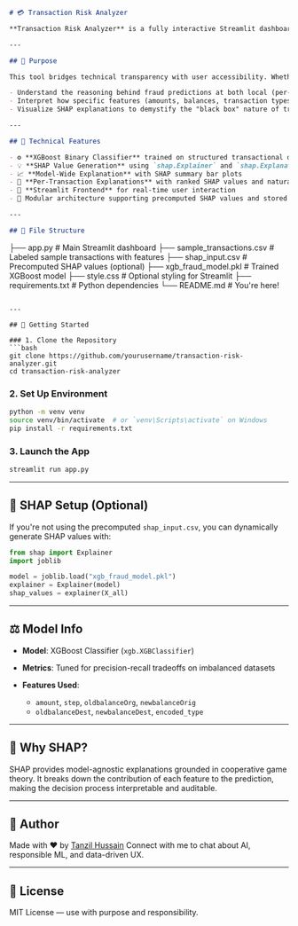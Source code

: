 ```markdown
# 💳 Transaction Risk Analyzer

**Transaction Risk Analyzer** is a fully interactive Streamlit dashboard that explains how an XGBoost classification model detects potentially fraudulent financial transactions. By leveraging SHAP (SHapley Additive exPlanations), the app translates complex model behavior into intuitive visualizations, making it easier to understand AI-driven fraud detection systems.

---

## 🎯 Purpose

This tool bridges technical transparency with user accessibility. Whether you're an ML practitioner, analyst, or someone curious about responsible AI, this project helps you:

- Understand the reasoning behind fraud predictions at both local (per-transaction) and global (model-wide) levels
- Interpret how specific features (amounts, balances, transaction types) influence model output
- Visualize SHAP explanations to demystify the "black box" nature of tree-based models

---

## 🧠 Technical Features

- ⚙️ **XGBoost Binary Classifier** trained on structured transactional data
- 💡 **SHAP Value Generation** using `shap.Explainer` and `shap.Explanation` objects
- 📈 **Model-Wide Explanation** with SHAP summary bar plots
- 🧠 **Per-Transaction Explanations** with ranked SHAP values and natural language insights
- 🧪 **Streamlit Frontend** for real-time user interaction
- 🧵 Modular architecture supporting precomputed SHAP values and stored model objects (`.pkl`)

---

## 📂 File Structure

```

├── app.py                        # Main Streamlit dashboard
├── sample\_transactions.csv      # Labeled sample transactions with features
├── shap\_input.csv               # Precomputed SHAP values (optional)
├── xgb\_fraud\_model.pkl          # Trained XGBoost model
├── style.css                    # Optional styling for Streamlit
├── requirements.txt             # Python dependencies
└── README.md                    # You're here!

````

---

## 🚀 Getting Started

### 1. Clone the Repository
```bash
git clone https://github.com/yourusername/transaction-risk-analyzer.git
cd transaction-risk-analyzer
````

### 2. Set Up Environment

```bash
python -m venv venv
source venv/bin/activate  # or `venv\Scripts\activate` on Windows
pip install -r requirements.txt
```

### 3. Launch the App

```bash
streamlit run app.py
```

---

## 📌 SHAP Setup (Optional)

If you're not using the precomputed `shap_input.csv`, you can dynamically generate SHAP values with:

```python
from shap import Explainer
import joblib

model = joblib.load("xgb_fraud_model.pkl")
explainer = Explainer(model)
shap_values = explainer(X_all)
```

---

## ⚖️ Model Info

* **Model**: XGBoost Classifier (`xgb.XGBClassifier`)
* **Metrics**: Tuned for precision-recall tradeoffs on imbalanced datasets
* **Features Used**:

  * `amount`, `step`, `oldbalanceOrg`, `newbalanceOrig`
  * `oldbalanceDest`, `newbalanceDest`, `encoded_type`

---

## 🧠 Why SHAP?

SHAP provides model-agnostic explanations grounded in cooperative game theory. It breaks down the contribution of each feature to the prediction, making the decision process interpretable and auditable.

---

## 👤 Author

Made with ❤️ by [Tanzil Hussain](https://www.linkedin.com/in/tanzilhussain)
Connect with me to chat about AI, responsible ML, and data-driven UX.

---

## 📄 License

MIT License — use with purpose and responsibility.

```